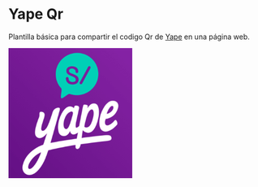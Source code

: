 # Yape Qr

Plantilla básica para compartir el codigo Qr de [Yape](https://www.viabcp.com/canales/yape) en una página web.

![Yape](assets/yape.png)

